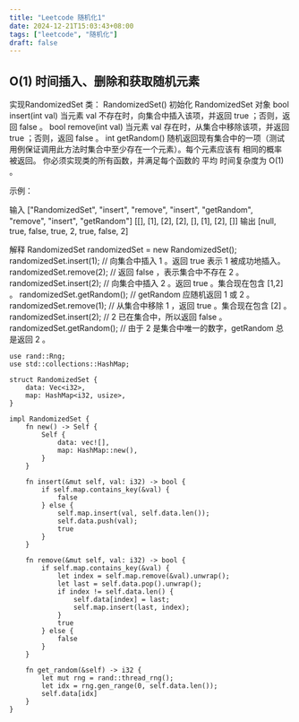 ```yaml
---
title: "Leetcode 随机化1"
date: 2024-12-21T15:03:43+08:00
tags: ["leetcode", "随机化"]
draft: false
---
```


## O(1) 时间插入、删除和获取随机元素

实现RandomizedSet 类：
RandomizedSet() 初始化 RandomizedSet 对象
bool insert(int val) 当元素 val 不存在时，向集合中插入该项，并返回 true ；否则，返回 false 。
bool remove(int val) 当元素 val 存在时，从集合中移除该项，并返回 true ；否则，返回 false 。
int getRandom() 随机返回现有集合中的一项（测试用例保证调用此方法时集合中至少存在一个元素）。每个元素应该有 相同的概率 被返回。
你必须实现类的所有函数，并满足每个函数的 平均 时间复杂度为 O(1) 。

示例：

输入
["RandomizedSet", "insert", "remove", "insert", "getRandom", "remove", "insert", "getRandom"]
[[], [1], [2], [2], [], [1], [2], []]
输出
[null, true, false, true, 2, true, false, 2]

解释
RandomizedSet randomizedSet = new RandomizedSet();
randomizedSet.insert(1); // 向集合中插入 1 。返回 true 表示 1 被成功地插入。
randomizedSet.remove(2); // 返回 false ，表示集合中不存在 2 。
randomizedSet.insert(2); // 向集合中插入 2 。返回 true 。集合现在包含 [1,2] 。
randomizedSet.getRandom(); // getRandom 应随机返回 1 或 2 。
randomizedSet.remove(1); // 从集合中移除 1 ，返回 true 。集合现在包含 [2] 。
randomizedSet.insert(2); // 2 已在集合中，所以返回 false 。
randomizedSet.getRandom(); // 由于 2 是集合中唯一的数字，getRandom 总是返回 2 。


```
use rand::Rng;
use std::collections::HashMap;

struct RandomizedSet {
    data: Vec<i32>,
    map: HashMap<i32, usize>,
}

impl RandomizedSet {
    fn new() -> Self {
        Self {
            data: vec![],
            map: HashMap::new(),
        }
    }

    fn insert(&mut self, val: i32) -> bool {
        if self.map.contains_key(&val) {
            false
        } else {
            self.map.insert(val, self.data.len());
            self.data.push(val);
            true
        }
    }

    fn remove(&mut self, val: i32) -> bool {
        if self.map.contains_key(&val) {
            let index = self.map.remove(&val).unwrap();
            let last = self.data.pop().unwrap();
            if index != self.data.len() {
                self.data[index] = last;
                self.map.insert(last, index);
            }
            true
        } else {
            false
        }
    }

    fn get_random(&self) -> i32 {
        let mut rng = rand::thread_rng();
        let idx = rng.gen_range(0, self.data.len());
        self.data[idx]
    }
}

```